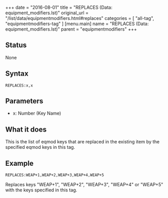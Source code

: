 +++
date = "2016-08-01"
title = "REPLACES (Data: equipment_modifiers.lst)"
original_url = "/list/data/equipmentmodifiers.html#replaces"
categories = [ "all-tag", "equipmentmodifiers-tag" ]
[menu.main]
    name = "REPLACES (Data: equipment_modifiers.lst)"
    parent = "equipmentmodifiers"
+++

## Status

None

## Syntax

`REPLACES:x,x`

## Parameters

-   x: Number (Key Name)



What it does
------------

This is the list of eqmod keys that are replaced in the existing item by
the specified eqmod keys in this tag.

Example
-------

`REPLACES:WEAP+1,WEAP+2,WEAP+3,WEAP+4,WEAP+5`

Replaces keys "WEAP+1", "WEAP+2", "WEAP+3", "WEAP+4" or "WEAP+5" with
the keys specified in this tag.

